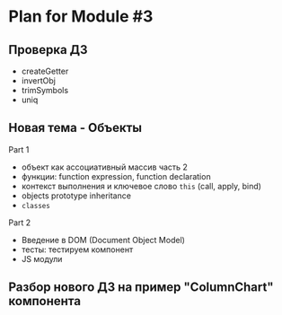 # Plan for Module #3 

## Проверка ДЗ

* createGetter
* invertObj
* trimSymbols
* uniq
    
## Новая тема - Объекты

Part 1
* объект как ассоциативный массив часть 2
* функции: function expression, function declaration
* контекст выполнения и ключевое слово `this` (call, apply, bind)
* objects prototype inheritance  
* `classes`

Part 2
* Введение в DOM (Document Object Model)
* тесты: тестируем компонент
* JS модули

## Разбор нового ДЗ на пример "ColumnChart" компонента
